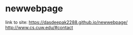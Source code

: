 # newwebpage
link to site: https://dasdeepak2288.github.io/newwebpage/
http://www.cs.cuw.edu/#contact
